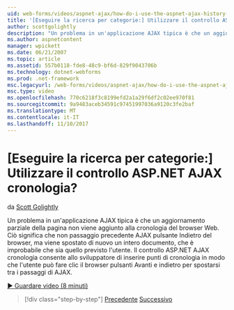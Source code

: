 ```yaml
---
uid: web-forms/videos/aspnet-ajax/how-do-i-use-the-aspnet-ajax-history-control
title: '[Eseguire la ricerca per categorie:] Utilizzare il controllo ASP.NET AJAX cronologia? | Microsoft Docs'
author: scottgolightly
description: "Un problema in un'applicazione AJAX tipica è che un aggiornamento parziale della pagina non viene aggiunto alla cronologia del browser Web. Ciò significa che B. del browser..."
ms.author: aspnetcontent
manager: wpickett
ms.date: 06/21/2007
ms.topic: article
ms.assetid: 557b0118-fde8-48c9-bf6d-829f9043706b
ms.technology: dotnet-webforms
ms.prod: .net-framework
msc.legacyurl: /web-forms/videos/aspnet-ajax/how-do-i-use-the-aspnet-ajax-history-control
msc.type: video
ms.openlocfilehash: 770c6218f3c8199efd2a1a29f6df2c02ee970f81
ms.sourcegitcommit: 9a9483aceb34591c97451997036a9120c3fe2baf
ms.translationtype: MT
ms.contentlocale: it-IT
ms.lasthandoff: 11/10/2017
---
```

<a name="how-do-i-use-the-aspnet-ajax-history-control"></a>[Eseguire la ricerca per categorie:] Utilizzare il controllo ASP.NET AJAX cronologia?
====================
da [Scott Golightly](https://github.com/scottgolightly)

Un problema in un'applicazione AJAX tipica è che un aggiornamento parziale della pagina non viene aggiunto alla cronologia del browser Web. Ciò significa che non passaggio precedente AJAX pulsante Indietro del browser, ma viene spostato di nuovo un intero documento, che è improbabile che sia quello previsto l'utente. Il controllo ASP.NET AJAX cronologia consente allo sviluppatore di inserire punti di cronologia in modo che l'utente può fare clic il browser pulsanti Avanti e indietro per spostarsi tra i passaggi di AJAX.

[&#9654; Guardare video (8 minuti)](https://channel9.msdn.com/Blogs/ASP-NET-Site-Videos/how-do-i-use-the-aspnet-ajax-history-control)

>[!div class="step-by-step"]
[Precedente](how-do-i-use-the-aspnet-ajax-updateprogress-control.md)
[Successivo](how-do-i-implement-the-ajax-after-processing-pattern.md)

